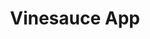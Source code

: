 ---
title: Vinesauce App
headline: Watch streams, videos, and check out merch from the Vinesauce team.
state: archived
feature: true
priority: 2
startDate: 10-02-2016
endDate: 11-25-2018
screenshot: ~/assets/screenshots/vinesauce.png
languages: [swift, javascript]
---